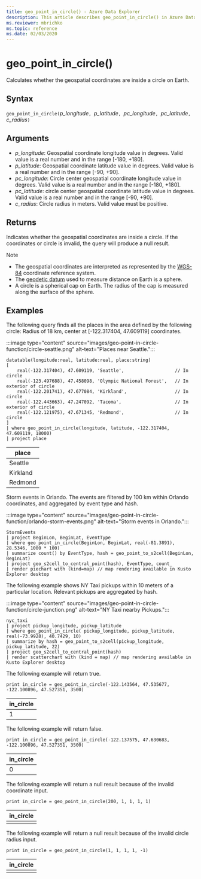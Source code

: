 ```yaml
---
title: geo_point_in_circle() - Azure Data Explorer
description: This article describes geo_point_in_circle() in Azure Data Explorer.
ms.reviewer: mbrichko
ms.topic: reference
ms.date: 02/03/2020
---
```

# geo_point_in_circle()

Calculates whether the geospatial coordinates are inside a circle on Earth.

## Syntax

`geo_point_in_circle(`*p_longitude*`, `*p_latitude*`, `*pc_longitude*`, `*pc_latitude*`, `*c_radius*`)`

## Arguments

* *p_longitude*: Geospatial coordinate longitude value in degrees. Valid value is a real number and in the range [-180, +180].
* *p_latitude*: Geospatial coordinate latitude value in degrees. Valid value is a real number and in the range [-90, +90].
* *pc_longitude*: Circle center geospatial coordinate longitude value in degrees. Valid value is a real number and in the range [-180, +180].
* *pc_latitude*: circle center geospatial coordinate latitude value in degrees. Valid value is a real number and in the range [-90, +90].
* *c_radius*: Circle radius in meters. Valid value must be positive.

## Returns

Indicates whether the geospatial coordinates are inside a circle. If the coordinates or circle is invalid, the query will produce a null result.

> [!NOTE]
>* The geospatial coordinates are interpreted as represented by the [WGS-84](https://earth-info.nga.mil/GandG/update/index.php?action=home) coordinate reference system.
>* The [geodetic datum](https://en.wikipedia.org/wiki/Geodetic_datum) used to measure distance on Earth is a sphere.
>* A circle is a spherical cap on Earth. The radius of the cap is measured along the surface of the sphere.

## Examples

The following query finds all the places in the area defined by the following circle: Radius of 18 km, center at [-122.317404, 47.609119] coordinates.

:::image type="content" source="images/geo-point-in-circle-function/circle-seattle.png" alt-text="Places near Seattle.":::

<!-- csl: https://help.kusto.windows.net/Samples -->
```kusto
datatable(longitude:real, latitude:real, place:string)
[
    real(-122.317404), 47.609119, 'Seattle',                   // In circle 
    real(-123.497688), 47.458098, 'Olympic National Forest',   // In exterior of circle  
    real(-122.201741), 47.677084, 'Kirkland',                  // In circle
    real(-122.443663), 47.247092, 'Tacoma',                    // In exterior of circle
    real(-122.121975), 47.671345, 'Redmond',                   // In circle
]
| where geo_point_in_circle(longitude, latitude, -122.317404, 47.609119, 18000)
| project place
```

|place|
|---|
|Seattle|
|Kirkland|
|Redmond|

Storm events in Orlando. The events are filtered by 100 km within Orlando coordinates, and aggregated by event type and hash.

:::image type="content" source="images/geo-point-in-circle-function/orlando-storm-events.png" alt-text="Storm events in Orlando.":::

<!-- csl: https://help.kusto.windows.net/Samples -->
```kusto
StormEvents
| project BeginLon, BeginLat, EventType
| where geo_point_in_circle(BeginLon, BeginLat, real(-81.3891), 28.5346, 1000 * 100)
| summarize count() by EventType, hash = geo_point_to_s2cell(BeginLon, BeginLat)
| project geo_s2cell_to_central_point(hash), EventType, count_
| render piechart with (kind=map) // map rendering available in Kusto Explorer desktop
```

The following example shows NY Taxi pickups within 10 meters of a particular location. Relevant pickups are aggregated by hash.

:::image type="content" source="images/geo-point-in-circle-function/circle-junction.png" alt-text="NY Taxi nearby Pickups.":::

<!-- csl: https://help.kusto.windows.net/Samples -->
```kusto
nyc_taxi
| project pickup_longitude, pickup_latitude
| where geo_point_in_circle( pickup_longitude, pickup_latitude, real(-73.9928), 40.7429, 10)
| summarize by hash = geo_point_to_s2cell(pickup_longitude, pickup_latitude, 22)
| project geo_s2cell_to_central_point(hash)
| render scatterchart with (kind = map) // map rendering available in Kusto Explorer desktop
```

The following example will return true.

<!-- csl: https://help.kusto.windows.net/Samples -->
```kusto
print in_circle = geo_point_in_circle(-122.143564, 47.535677, -122.100896, 47.527351, 3500)
```

|in_circle|
|---|
|1|

The following example will return false.

<!-- csl: https://help.kusto.windows.net/Samples -->
```kusto
print in_circle = geo_point_in_circle(-122.137575, 47.630683, -122.100896, 47.527351, 3500)
```

|in_circle|
|---|
|0|

The following example will return a null result because of the invalid coordinate input.

<!-- csl: https://help.kusto.windows.net/Samples -->
```kusto
print in_circle = geo_point_in_circle(200, 1, 1, 1, 1)
```

|in_circle|
|---|
||

The following example will return a  null result because of the invalid circle radius input.

```kusto
print in_circle = geo_point_in_circle(1, 1, 1, 1, -1)
```

|in_circle|
|---|
||
